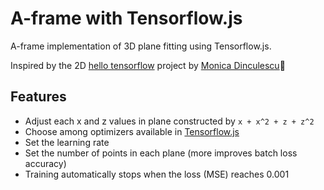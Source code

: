 # A-frame with Tensorflow.js

A-frame implementation of 3D plane fitting using Tensorflow.js.

Inspired by the 2D [hello tensorflow](https://glitch.com/edit/#!/hello-tensorflow) project by [Monica Dinculescu](https://glitch.com/@notwaldorf)💖

## Features

- Adjust each x and z values in plane constructed by `x + x^2 + z + z^2`
- Choose among optimizers available in [Tensorflow.js](https://js.tensorflow.org/api/latest/#Training-Optimizers)
- Set the learning rate
- Set the number of points in each plane (more improves batch loss accuracy)
- Training automatically stops when the loss (MSE) reaches 0.001